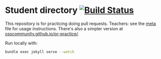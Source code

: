# Student directory [![Build Status](https://travis-ci.org/advanced-js/students.svg?branch=gh-pages)](https://travis-ci.org/advanced-js/students)

This repository is for practicing doing pull requests. Teachers: see the [meta](meta.md) file for usage instructions. There's also a simpler version at [osscommunity.github.io/pr-practice/](http://osscommunity.github.io/pr-practice/).

Run locally with:

```bash
bundle exec jekyll serve --watch 
```
